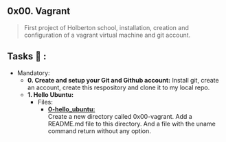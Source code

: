 ## 0x00. Vagrant
>First project of Holberton school, installation, creation and configuration of a vagrant virtual machine and git account.

## Tasks :page_with_curl: :
* Mandatory:
  * **0. Create and setup your Git and Github account:**
    Install git, create an account, create this respository and clone it to my local repo.
  * **1. Hello Ubuntu:**
    * Files:
        * **[0-hello_ubuntu:](./0-hello_ubuntu)**\
        Create a new directory called 0x00-vagrant. Add a README.md file to this directory. And a file with the uname command return without any option.
